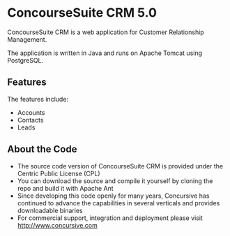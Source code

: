 # ConcourseSuite CRM 5.0

ConcourseSuite CRM is a web application for Customer Relationship Management.

The application is written in Java and runs on Apache Tomcat using PostgreSQL.

## Features

The features include:

* Accounts
* Contacts
* Leads

## About the Code

* The source code version of ConcourseSuite CRM is provided under the Centric Public License (CPL)
* You can download the source and compile it yourself by cloning the repo and build it with Apache Ant
* Since developing this code openly for many years, Concursive has continued to advance the capabilities in several verticals and provides downloadable binaries
* For commercial support, integration and deployment please visit http://www.concursive.com
